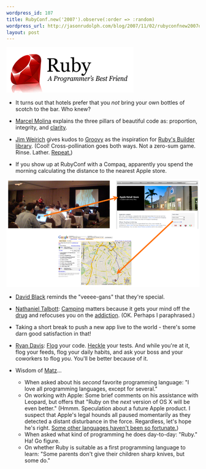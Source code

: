 ```yaml
--- 
wordpress_id: 107
title: RubyConf.new('2007').observe(:order => :random)
wordpress_url: http://jasonrudolph.com/blog/2007/11/02/rubyconfnew2007observeorder-random/
layout: post
---
```

![Ruby Logo](/resources/20071102-ruby-logo.gif)

* It turns out that hotels prefer that you *not* bring your own bottles of scotch to the bar.  Who knew?

* [Marcel Molina](http://marcelmolina.com/) explains the three pillars of beautiful code as: proportion, integrity, and [clarity](http://robsanheim.com/2007/09/19/less-magic-please/ "Rob - Sanheim asks for 'Less Magic, Please'").

* [Jim Weirich](http://onestepback.org/) gives kudos to [Groovy](http://groovy.codehaus.org/Builders "Groovy Builder") as the inspiration for [Ruby's Builder library](http://builder.rubyforge.org/).  (Cool!  Cross-pollination goes both ways.  Not a zero-sum game.  Rinse.  Lather.  [Repeat.](http://jicksta.com/articles/2007/08/04/the-methodphitamine "The Methodphitamine - Ruby gets 'it'"))

* If you show up at RubyConf with a Compaq, apparently you spend the morning calculating the distance to the nearest Apple store.

![Compaq Love](/resources/20071102-compaq-love.png)
  
* [David Black](http://dablog.rubypal.com/) reminds the "veeee-gans" that they're special.

* [Nathaniel Talbott](http://terralien.com/ "Terralien"): [Camping](http://redhanded.hobix.com/bits/campingAMicroframework.html) matters because it gets your mind off the [drug](http://rubyonrails.org) and refocuses you on the [addiction](http://ruby-lang.org).  (OK.  Perhaps I paraphrased.)

* Taking a short break to push a new app live to the world - there's some darn good satisfaction in that!

* [Ryan Davis](http://blog.zenspider.com/archives/2007/11/rubyconf_2007.html "Polishing Ruby: RubyConf 2007"): [Flog](http://ruby.sadi.st/Flog.html "sudo gem install flog") your code. [Heckle](http://ruby.sadi.st/Heckle.html "sudo gem install heckle") your tests. And while you're at it, flog your feeds, flog your daily habits, and ask your boss and your coworkers to flog *you*. You'll be better because of it.

* Wisdom of [Matz](http://www.rubyist.net/~matz/)...
  * When asked about his *second* favorite programming language: "I love all programming languages, except for several."
  * On working with Apple: Some brief comments on his assistance with Leopard, but offers that "Ruby on the *next* version of OS X will be even better." (Hmmm.  Speculation about a future Apple product.  I suspect that Apple's legal hounds all paused momentarily as they detected a distant disturbance in the force.  Regardless, let's hope he's right.  [Some other languages haven't been so fortunate.](http://javathink.blogspot.com/2007/10/java-6-leopard-apple-sun-whos-really-to.html "Java 6 excluded from Leopard"))
  * When asked what kind of programming he does day-to-day: "Ruby."  Ha!  Go figure.  
  * On whether Ruby is suitable as a first programming language to learn: "Some parents don't give their children sharp knives, but some do."
